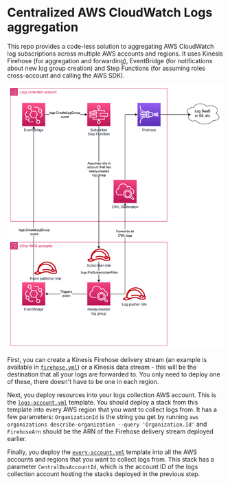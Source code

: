 # Centralized AWS CloudWatch Logs aggregation

This repo provides a code-less solution to aggregating AWS CloudWatch log 
subscriptions across multiple AWS accounts and regions. It uses Kinesis Firehose
(for aggregation and forwarding), EventBridge (for notifications about new log 
group creation) and Step Functions (for assuming roles cross-account and calling
the AWS SDK).

![architecture diagram](/diagram.png)

First, you can create a Kinesis Firehose delivery stream (an example is 
available in [`firehose.yml`](/firehose.yml)) or a Kinesis data stream - this 
will be the destination that all your logs are forwarded to. You only need to 
deploy one of these, there doesn't have to be one in each region.

Next, you deploy resources into your logs collection AWS account. This is the
[`logs-account.yml`](/logs-account.yml) template. You should deploy a stack from
this template into every AWS region that you want to collect logs from. It has
a few parameters: `OrganizationId` is the string you get by running `aws organizations describe-organization --query 'Organization.Id'`
and `FirehoseArn` should be the ARN of the Firehose delivery stream deployed 
earlier.

Finally, you deploy the [`every-account.yml`](/every-account.yml) template into
all the AWS accounts and regions that you want to collect logs from. This stack
has a parameter `CentralBusAccountId`, which is the account ID of the logs
collection account hosting the stacks deployed in the previous step.
